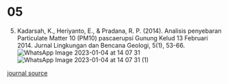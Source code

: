 # 05
5. Kadarsah, K., Heriyanto, E., & Pradana, R. P. (2014). Analisis penyebaran Particulate Matter 10 (PM10) pascaerupsi Gunung Kelud 13 Februari 2014. Jurnal Lingkungan dan Bencana Geologi, 5(1), 53-66.
![WhatsApp Image 2023-01-04 at 14 07 31](https://user-images.githubusercontent.com/64761659/210570979-ae625ba1-7c1a-45cf-ba83-d589179ff4d2.jpeg)
![WhatsApp Image 2023-01-04 at 14 07 31 (1)](https://user-images.githubusercontent.com/64761659/210571220-1d0e62c8-2acc-4b56-b8f3-a14a3d6bbe4b.jpeg)

[journal source](https://d1wqtxts1xzle7.cloudfront.net/48285270/04_Kadarsah-libre.pdf?1472055161=&response-content-disposition=inline%3B+filename%3DAnalisis_penyebaran_Particulate_Matter_1.pdf&Expires=1672819619&Signature=UkwF3WftGbudbiYxPCIZETwFD4YD9ULVW-G5GeDftnkmwXyyDdIArtih~XLlm0d4~4Z0AQzqWa0xc5Sp2nIcTuKumPXXCBs2y9ZmEDTRxgLdyjXh-gs3eyaRDcRcz-SpRB73hfyx8MzwSUtv5GrgCyPh-~wHkWEknHD0k~PONyLvc-qrC53Fq1cXiUPWhGsYyFKkWe8wzxbY0GABONnU2rXD57jGwA5771Gfth2EVhz2FrWhlJFP~KiVPjCUQCqp6hJijhVRksLpPe-EWzifI7QMCpHFGwHH3piPCxMLwXApfVgvrzNauYrYbiaIdRPvJS-sH6SFItiCmyLI0aOlpA__&Key-Pair-Id=APKAJLOHF5GGSLRBV4ZA)
